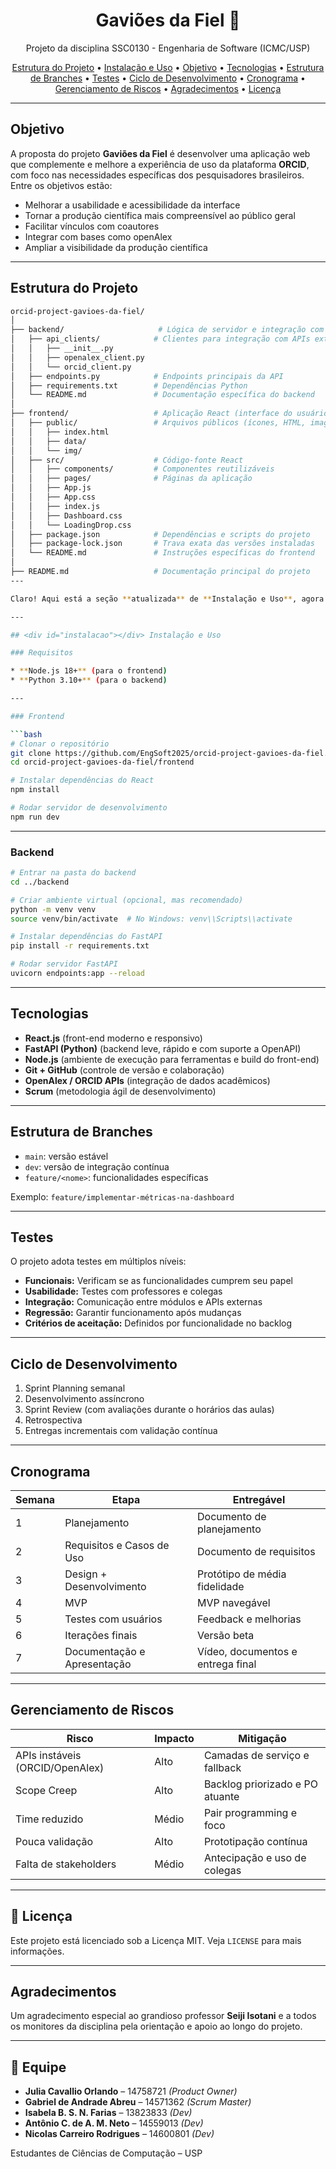 <h1 align="center">Gaviões da Fiel 🦅</h1>
<p align="center">Projeto da disciplina SSC0130 - Engenharia de Software (ICMC/USP)</p>

<p align="center">
  <a href="#estrutura-do-projeto">Estrutura do Projeto</a> • 
  <a href="#instalacao">Instalação e Uso</a> • 
  <a href="#objetivo">Objetivo</a> • 
  <a href="#tecnologias">Tecnologias</a> • 
  <a href="#estrutura_branches">Estrutura de Branches</a> • 
  <a href="#testes">Testes</a> • 
  <a href="#ciclo">Ciclo de Desenvolvimento</a> • 
  <a href="#cronograma">Cronograma</a> • 
  <a href="#riscos">Gerenciamento de Riscos</a> •
  <a href="#agradecimentos">Agradecimentos</a> •
  <a href="#licenca">Licença</a>
</p>

---

## <div id="objetivo"></div> Objetivo

A proposta do projeto **Gaviões da Fiel** é desenvolver uma aplicação web que complemente e melhore a experiência de uso da plataforma **ORCID**, com foco nas necessidades específicas dos pesquisadores brasileiros. Entre os objetivos estão:

* Melhorar a usabilidade e acessibilidade da interface
* Tornar a produção científica mais compreensível ao público geral
* Facilitar vínculos com coautores
* Integrar com bases como openAlex
* Ampliar a visibilidade da produção científica

---

## <div id="estrutura-do-projeto"></div> Estrutura do Projeto

```bash
orcid-project-gavioes-da-fiel/
│
├── backend/                     # Lógica de servidor e integração com APIs
│   ├── api_clients/            # Clientes para integração com APIs externas
│   │   ├── __init__.py
│   │   ├── openalex_client.py
│   │   └── orcid_client.py
│   ├── endpoints.py            # Endpoints principais da API
│   ├── requirements.txt        # Dependências Python
│   └── README.md               # Documentação específica do backend
│
├── frontend/                   # Aplicação React (interface do usuário)
│   ├── public/                 # Arquivos públicos (ícones, HTML, imagens)
│   │   ├── index.html
│   │   ├── data/
│   │   └── img/
│   ├── src/                    # Código-fonte React
│   │   ├── components/         # Componentes reutilizáveis
│   │   ├── pages/              # Páginas da aplicação
│   │   ├── App.js
│   │   ├── App.css
│   │   ├── index.js
│   │   ├── Dashboard.css
│   │   └── LoadingDrop.css
│   ├── package.json            # Dependências e scripts do projeto
│   ├── package-lock.json       # Trava exata das versões instaladas
│   └── README.md               # Instruções específicas do frontend
│
├── README.md                   # Documentação principal do projeto
---

Claro! Aqui está a seção **atualizada** de **Instalação e Uso**, agora com instruções separadas para frontend e backend:

---

## <div id="instalacao"></div> Instalação e Uso

### Requisitos

* **Node.js 18+** (para o frontend)
* **Python 3.10+** (para o backend)

---

### Frontend

```bash
# Clonar o repositório
git clone https://github.com/EngSoft2025/orcid-project-gavioes-da-fiel.git
cd orcid-project-gavioes-da-fiel/frontend

# Instalar dependências do React
npm install

# Rodar servidor de desenvolvimento
npm run dev
```

---

### Backend

```bash
# Entrar na pasta do backend
cd ../backend

# Criar ambiente virtual (opcional, mas recomendado)
python -m venv venv
source venv/bin/activate  # No Windows: venv\\Scripts\\activate

# Instalar dependências do FastAPI
pip install -r requirements.txt

# Rodar servidor FastAPI
uvicorn endpoints:app --reload
```

---

## <div id="tecnologias"></div> Tecnologias

- **React.js** (front-end moderno e responsivo)
- **FastAPI (Python)** (backend leve, rápido e com suporte a OpenAPI)
- **Node.js** (ambiente de execução para ferramentas e build do front-end)
- **Git + GitHub** (controle de versão e colaboração)
- **OpenAlex / ORCID APIs** (integração de dados acadêmicos)
- **Scrum** (metodologia ágil de desenvolvimento)

---

## <div id="estrutura_branches"></div> Estrutura de Branches

* `main`: versão estável
* `dev`: versão de integração contínua
* `feature/<nome>`: funcionalidades específicas

Exemplo: `feature/implementar-métricas-na-dashboard`

---

## <div id="testes"></div> Testes

O projeto adota testes em múltiplos níveis:

* **Funcionais:** Verificam se as funcionalidades cumprem seu papel
* **Usabilidade:** Testes com professores e colegas
* **Integração:** Comunicação entre módulos e APIs externas
* **Regressão:** Garantir funcionamento após mudanças
* **Critérios de aceitação:** Definidos por funcionalidade no backlog

---

## <div id="ciclo"></div> Ciclo de Desenvolvimento

1. Sprint Planning semanal
2. Desenvolvimento assíncrono
3. Sprint Review (com avaliações durante o horários das aulas)
4. Retrospectiva
5. Entregas incrementais com validação contínua

---

## <div id="cronograma"></div> Cronograma

| Semana | Etapa                       | Entregável                    |
| ------ | --------------------------- | ----------------------------- |
| 1      | Planejamento                | Documento de planejamento     |
| 2      | Requisitos e Casos de Uso   | Documento de requisitos       |
| 3      | Design + Desenvolvimento    | Protótipo de média fidelidade |
| 4      | MVP                         | MVP navegável                 |
| 5      | Testes com usuários         | Feedback e melhorias          |
| 6      | Iterações finais            | Versão beta                   |
| 7      | Documentação e Apresentação | Vídeo, documentos e entrega final |

---

## <div id="riscos"></div> Gerenciamento de Riscos

| Risco                           | Impacto | Mitigação                       |
| ------------------------------- | ------- | ------------------------------- |
| APIs instáveis (ORCID/OpenAlex) | Alto    | Camadas de serviço e fallback   |
| Scope Creep                     | Alto    | Backlog priorizado e PO atuante |
| Time reduzido                   | Médio   | Pair programming e foco         |
| Pouca validação                 | Alto    | Prototipação contínua           |
| Falta de stakeholders           | Médio   | Antecipação e uso de colegas    |

---

## <div id="licenca"></div>📝 Licença

Este projeto está licenciado sob a Licença MIT. Veja `LICENSE` para mais informações.

---

## <div id="agradecimentos"></div> Agradecimentos

Um agradecimento especial ao grandioso professor **Seiji Isotani** e a todos os monitores da disciplina pela orientação e apoio ao longo do projeto.

---

## 👥 Equipe

* **Julia Cavallio Orlando** – 14758721 *(Product Owner)*
* **Gabriel de Andrade Abreu** – 14571362 *(Scrum Master)*
* **Isabela B. S. N. Farias** – 13823833 *(Dev)*
* **Antônio C. de A. M. Neto** – 14559013 *(Dev)*
* **Nicolas Carreiro Rodrigues** – 14600801 *(Dev)*

Estudantes de Ciências de Computação – USP
